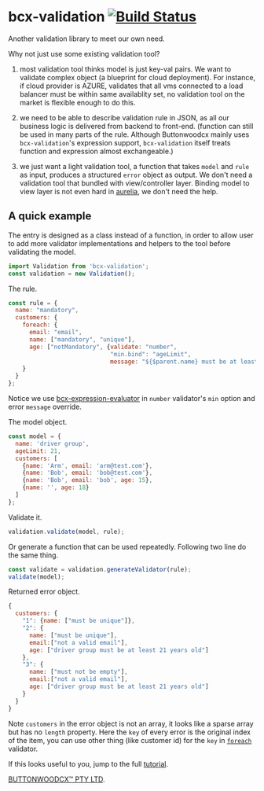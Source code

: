 # bcx-validation [![Build Status](https://travis-ci.org/buttonwoodcx/bcx-validation.svg?branch=master)](https://travis-ci.org/buttonwoodcx/bcx-validation)

Another validation library to meet our own need.

Why not just use some existing validation tool?

1. most validation tool thinks model is just key-val pairs. We want to validate complex object (a blueprint for cloud deployment). For instance, if cloud provider is AZURE, validates that all vms connected to a load balancer must be within same availablity set, no validation tool on the market is flexible enough to do this.

2. we need to be able to describe validation rule in JSON, as all our business logic is delivered from backend to front-end. (function can still be used in many parts of the rule. Although Buttonwoodcx mainly uses `bcx-validation`'s expression support, `bcx-validation` itself treats function and expression almost exchangeable.)

3. we just want a light validation tool, a function that takes `model` and `rule` as input, produces a structured `error` object as output. We don't need a validation tool that bundled with view/controller layer. Binding model to view layer is not even hard in [aurelia](http://aurelia.io), we don't need the help.

## A quick example

The entry is designed as a class instead of a function, in order to allow user to add more validator implementations and helpers to the tool before validating the model.

```javascript
import Validation from 'bcx-validation';
const validation = new Validation();
```

The rule.

```javascript
const rule = {
  name: "mandatory",
  customers: {
    foreach: {
      email: "email",
      name: ["mandatory", "unique"],
      age: ["notMandatory", {validate: "number",
                             "min.bind": "ageLimit",
                             message: "${$parent.name} must be at least ${ageLimit} years old"}]
    }
  }
};
```

Notice we use [bcx-expression-evaluator](https://github.com/buttonwoodcx/bcx-expression-evaluator) in `number` validator's `min` option and error `message` override.

The model object.

```javascript
const model = {
  name: 'driver group',
  ageLimit: 21,
  customers: [
    {name: 'Arm', email: 'arm@test.com'},
    {name: 'Bob', email: 'bob@test.com'},
    {name: 'Bob', email: 'bob', age: 15},
    {name: '', age: 18}
  ]
};
```

Validate it.

```javascript
validation.validate(model, rule);
```

Or generate a function that can be used repeatedly. Following two line do the same thing.

```javascript
const validate = validation.generateValidator(rule);
validate(model);
```

Returned error object.

```javascript
{
  customers: {
    "1": {name: ["must be unique"]},
    "2": {
      name: ["must be unique"],
      email:["not a valid email"],
      age: ["driver group must be at least 21 years old"]
    },
    "3": {
      name: ["must not be empty"],
      email:["not a valid email"],
      age: ["driver group must be at least 21 years old"]
    }
  }
}
```

Note `customers` in the error object is not an array, it looks like a sparse array but has no `length` property. Here the `key` of every error is the original index of the item, you can use other thing (like customer id) for the `key` in [`foreach`](https://github.com/buttonwoodcx/bcx-validation/blob/master/doc/tutorial.md#foreach-transformer) validator.

If this looks useful to you, jump to the full [tutorial](https://github.com/buttonwoodcx/bcx-validation/blob/master/doc/tutorial.md).

[BUTTONWOODCX™ PTY LTD](http://www.buttonwood.com.au).

